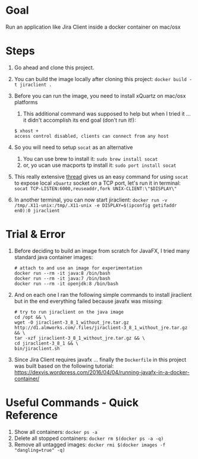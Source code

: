 # Goal

Run an application like Jira Client inside a docker container on mac/osx

# Steps

1. Go ahead and clone this project.
2. You can build the image locally after cloning this project: `docker build -t jiraclient .`
3. Before you can run the image, you need to install xQuartz on mac/osx platforms
    1. This additional command was supposed to help but when I tried it ... it didn't accomplish its end goal (don't run it!):

    ```
    $ xhost +
    access control disabled, clients can connect from any host
    ```
4. So you will need to setup `socat` as an alternative
    1. You can use brew to install it: `sudo brew install socat`
    2. or, yo ucan use macports tp install it: `sudo port install socat`
5. This really extensive [thread](https://github.com/docker/docker/issues/8710) gives us an easy command for using `socat` to expose local `xQuartz` socket on a TCP port, let's run it in terminal: `socat TCP-LISTEN:6000,reuseaddr,fork UNIX-CLIENT:\"$DISPLAY\"`
6. In another terminal, you can now start jiraclient: `docker run -v /tmp/.X11-unix:/tmp/.X11-unix -e DISPLAY=$(ipconfig getifaddr en0):0 jiraclient`

# Trial & Error

1. Before deciding to build an image from scratch for JavaFX, I tried many standard java container images:

    ```
    # attach to and use an image for experimentation
    docker run --rm -it java:8 /bin/bash
    docker run --rm -it java:7 /bin/bash
    docker run --rm -it openjdk:8 /bin/bash
    ```
2. And on each one I ran the following simple commands to install jiraclient but in the end everything failed because javafx was missing:

   ```
   # try to run jiraclient on the java image
   cd /opt && \
   wget -O jiraclient-3_8_1_without_jre.tar.gz http://d1.almworks.com/.files/jiraclient-3_8_1_without_jre.tar.gz && \
   tar -xzf jiraclient-3_8_1_without_jre.tar.gz && \
   cd jiraclient-3_8_1 && \
   bin/jiraclient.sh
   ```
3. Since Jira Client requires javafx ... finally the `Dockerfile` in this project was built based on the following tutorial: https://dexvis.wordpress.com/2016/04/04/running-javafx-in-a-docker-container/


# Useful Commands - Quick Reference

1. Show all containers: `docker ps -a`
2. Delete all stopped containers: `docker rm $(docker ps -a -q)`
3. Remove all untagged images: `docker rmi $(docker images -f "dangling=true" -q)`
